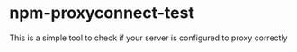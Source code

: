 # npm-proxyconnect-test
This is a simple tool to check if your server is configured to proxy correctly
